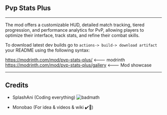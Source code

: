 ## Pvp Stats Plus
<hr>

The mod offers a customizable HUD, detailed match tracking, tiered progression, and performance analytics for PvP, allowing players to optimize their interface, track stats, and refine their combat skills. 

To download latest dev builds go to  `actions-> build-> download artifact` your README using the following syntax:


https://modrinth.com/mod/pvp-stats-plus/ <--- modrinth \
https://modrinth.com/mod/pvp-stats-plus/gallery <--- Mod showcase
<hr>



## Credits
- SplashAni (Coding everything) ![badmath](https://img.shields.io/github/languages/top/lernantino/badmath?label=Java
  )

- Monobao (For idea & videos & wiki ✔️🫣)